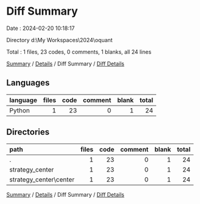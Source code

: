 # Diff Summary

Date : 2024-02-20 10:18:17

Directory d:\\My Workspaces\\2024\\oquant

Total : 1 files,  23 codes, 0 comments, 1 blanks, all 24 lines

[Summary](results.md) / [Details](details.md) / Diff Summary / [Diff Details](diff-details.md)

## Languages
| language | files | code | comment | blank | total |
| :--- | ---: | ---: | ---: | ---: | ---: |
| Python | 1 | 23 | 0 | 1 | 24 |

## Directories
| path | files | code | comment | blank | total |
| :--- | ---: | ---: | ---: | ---: | ---: |
| . | 1 | 23 | 0 | 1 | 24 |
| strategy_center | 1 | 23 | 0 | 1 | 24 |
| strategy_center\\center | 1 | 23 | 0 | 1 | 24 |

[Summary](results.md) / [Details](details.md) / Diff Summary / [Diff Details](diff-details.md)